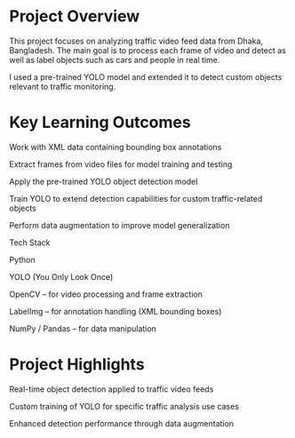 # Project Overview #

This project focuses on analyzing traffic video feed data from Dhaka, Bangladesh. The main goal is to process each frame of video and detect as well as label objects such as cars and people in real time.

I used a pre-trained YOLO model and extended it to detect custom objects relevant to traffic monitoring.

# Key Learning Outcomes #

Work with XML data containing bounding box annotations

Extract frames from video files for model training and testing

Apply the pre-trained YOLO object detection model

Train YOLO to extend detection capabilities for custom traffic-related objects

Perform data augmentation to improve model generalization

Tech Stack

Python

YOLO (You Only Look Once)

OpenCV – for video processing and frame extraction

LabelImg – for annotation handling (XML bounding boxes)

NumPy / Pandas – for data manipulation

# Project Highlights #

Real-time object detection applied to traffic video feeds

Custom training of YOLO for specific traffic analysis use cases

Enhanced detection performance through data augmentation
